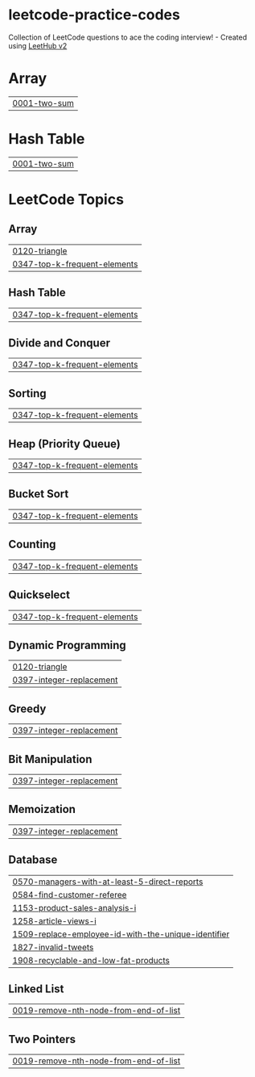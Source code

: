 # leetcode-practice-codes
Collection of LeetCode questions to ace the coding interview! - Created using [LeetHub v2](https://github.com/arunbhardwaj/LeetHub-2.0)


# Array
|  |
| ------- |
| [0001-two-sum](https://github.com/Divyansh1217/leetcode-practice-codes/tree/master/0001-two-sum) |
# Hash Table
|  |
| ------- |
| [0001-two-sum](https://github.com/Divyansh1217/leetcode-practice-codes/tree/master/0001-two-sum) |
<!---LeetCode Topics Start-->
# LeetCode Topics
## Array
|  |
| ------- |
| [0120-triangle](https://github.com/Divyansh1217/leetcode-practice-codes/tree/master/0120-triangle) |
| [0347-top-k-frequent-elements](https://github.com/Divyansh1217/leetcode-practice-codes/tree/master/0347-top-k-frequent-elements) |
## Hash Table
|  |
| ------- |
| [0347-top-k-frequent-elements](https://github.com/Divyansh1217/leetcode-practice-codes/tree/master/0347-top-k-frequent-elements) |
## Divide and Conquer
|  |
| ------- |
| [0347-top-k-frequent-elements](https://github.com/Divyansh1217/leetcode-practice-codes/tree/master/0347-top-k-frequent-elements) |
## Sorting
|  |
| ------- |
| [0347-top-k-frequent-elements](https://github.com/Divyansh1217/leetcode-practice-codes/tree/master/0347-top-k-frequent-elements) |
## Heap (Priority Queue)
|  |
| ------- |
| [0347-top-k-frequent-elements](https://github.com/Divyansh1217/leetcode-practice-codes/tree/master/0347-top-k-frequent-elements) |
## Bucket Sort
|  |
| ------- |
| [0347-top-k-frequent-elements](https://github.com/Divyansh1217/leetcode-practice-codes/tree/master/0347-top-k-frequent-elements) |
## Counting
|  |
| ------- |
| [0347-top-k-frequent-elements](https://github.com/Divyansh1217/leetcode-practice-codes/tree/master/0347-top-k-frequent-elements) |
## Quickselect
|  |
| ------- |
| [0347-top-k-frequent-elements](https://github.com/Divyansh1217/leetcode-practice-codes/tree/master/0347-top-k-frequent-elements) |
## Dynamic Programming
|  |
| ------- |
| [0120-triangle](https://github.com/Divyansh1217/leetcode-practice-codes/tree/master/0120-triangle) |
| [0397-integer-replacement](https://github.com/Divyansh1217/leetcode-practice-codes/tree/master/0397-integer-replacement) |
## Greedy
|  |
| ------- |
| [0397-integer-replacement](https://github.com/Divyansh1217/leetcode-practice-codes/tree/master/0397-integer-replacement) |
## Bit Manipulation
|  |
| ------- |
| [0397-integer-replacement](https://github.com/Divyansh1217/leetcode-practice-codes/tree/master/0397-integer-replacement) |
## Memoization
|  |
| ------- |
| [0397-integer-replacement](https://github.com/Divyansh1217/leetcode-practice-codes/tree/master/0397-integer-replacement) |
## Database
|  |
| ------- |
| [0570-managers-with-at-least-5-direct-reports](https://github.com/Divyansh1217/leetcode-practice-codes/tree/master/0570-managers-with-at-least-5-direct-reports) |
| [0584-find-customer-referee](https://github.com/Divyansh1217/leetcode-practice-codes/tree/master/0584-find-customer-referee) |
| [1153-product-sales-analysis-i](https://github.com/Divyansh1217/leetcode-practice-codes/tree/master/1153-product-sales-analysis-i) |
| [1258-article-views-i](https://github.com/Divyansh1217/leetcode-practice-codes/tree/master/1258-article-views-i) |
| [1509-replace-employee-id-with-the-unique-identifier](https://github.com/Divyansh1217/leetcode-practice-codes/tree/master/1509-replace-employee-id-with-the-unique-identifier) |
| [1827-invalid-tweets](https://github.com/Divyansh1217/leetcode-practice-codes/tree/master/1827-invalid-tweets) |
| [1908-recyclable-and-low-fat-products](https://github.com/Divyansh1217/leetcode-practice-codes/tree/master/1908-recyclable-and-low-fat-products) |
## Linked List
|  |
| ------- |
| [0019-remove-nth-node-from-end-of-list](https://github.com/Divyansh1217/leetcode-practice-codes/tree/master/0019-remove-nth-node-from-end-of-list) |
## Two Pointers
|  |
| ------- |
| [0019-remove-nth-node-from-end-of-list](https://github.com/Divyansh1217/leetcode-practice-codes/tree/master/0019-remove-nth-node-from-end-of-list) |
<!---LeetCode Topics End-->